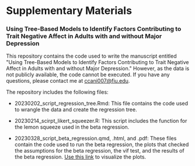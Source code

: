 # Supplementary Materials 
### Using Tree-Based Models to Identify Factors Contributing to Trait Negative Affect in Adults with and without Major Depression 

This repository contains the code used to write the manuscript entitled "Using Tree-Based Models to Identify Factors Contributing to Trait Negative Affect in Adults with and without Major Depression." However, as the data is not publicly available, the code cannot be executed. If you have any questions, please contact me at ccani007@fiu.edu.

The repository includes the following files:

+ 20230202_script_regression_tree.Rmd: This file contains the code used to wrangle the data and create the regression tree.

+ 20230214_scirpt_likert_squeezer.R: This script includes the function for the lemon squeeze used in the beta regression.

+ 20230328_script_beta_regression.qmd, .html, and .pdf: These files contain the code used to run the beta regression, the plots that checked the assumptions for the beta regression, the vif test, and the results of the beta regression.
 [Use this link](20230328_script_beta_regression.pdf) to visualize the plots.  

